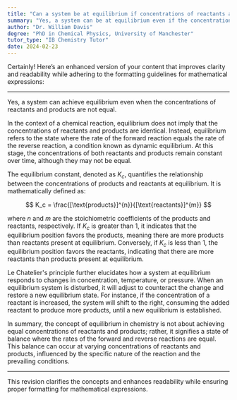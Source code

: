```yaml
---
title: "Can a system be at equilibrium if concentrations of reactants and products are unequal?"
summary: "Yes, a system can be at equilibrium even if the concentrations of reactants and products are unequal."
author: "Dr. William Davis"
degree: "PhD in Chemical Physics, University of Manchester"
tutor_type: "IB Chemistry Tutor"
date: 2024-02-23
---
```


Certainly! Here’s an enhanced version of your content that improves clarity and readability while adhering to the formatting guidelines for mathematical expressions:

---

Yes, a system can achieve equilibrium even when the concentrations of reactants and products are not equal.

In the context of a chemical reaction, equilibrium does not imply that the concentrations of reactants and products are identical. Instead, equilibrium refers to the state where the rate of the forward reaction equals the rate of the reverse reaction, a condition known as dynamic equilibrium. At this stage, the concentrations of both reactants and products remain constant over time, although they may not be equal.

The equilibrium constant, denoted as $K_c$, quantifies the relationship between the concentrations of products and reactants at equilibrium. It is mathematically defined as:

$$
K_c = \frac{[\text{products}]^{n}}{[\text{reactants}]^{m}}
$$

where $n$ and $m$ are the stoichiometric coefficients of the products and reactants, respectively. If $K_c$ is greater than $1$, it indicates that the equilibrium position favors the products, meaning there are more products than reactants present at equilibrium. Conversely, if $K_c$ is less than $1$, the equilibrium position favors the reactants, indicating that there are more reactants than products present at equilibrium.

Le Chatelier's principle further elucidates how a system at equilibrium responds to changes in concentration, temperature, or pressure. When an equilibrium system is disturbed, it will adjust to counteract the change and restore a new equilibrium state. For instance, if the concentration of a reactant is increased, the system will shift to the right, consuming the added reactant to produce more products, until a new equilibrium is established.

In summary, the concept of equilibrium in chemistry is not about achieving equal concentrations of reactants and products; rather, it signifies a state of balance where the rates of the forward and reverse reactions are equal. This balance can occur at varying concentrations of reactants and products, influenced by the specific nature of the reaction and the prevailing conditions.

--- 

This revision clarifies the concepts and enhances readability while ensuring proper formatting for mathematical expressions.
    